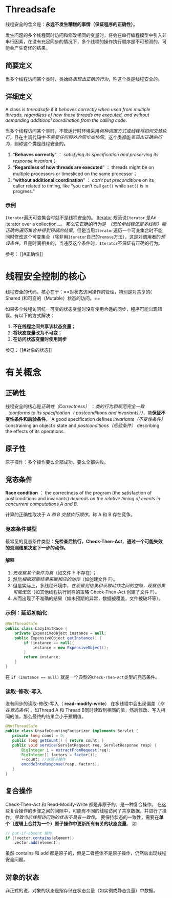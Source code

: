 # Threadsafe

线程安全的含义是：**永远不发生糟糕的事情（保证程序的正确性）**。

发生问题的多个线程同时访问和修改相同的变量时，将会在串行编程模型中引入非串行因素，在没有充足同步的情况下，多个线程的操作执行顺序是不可预测的，可能会产生奇怪的结果。

## 简要定义
当多个线程访问某个类时，类始终*表现出正确的行为*，称这个类是线程安全的。

## 详细定义
A class  is _threadsafe_ if it *behaves correctly when used from multiple threads, regardless of how those threads are executed, and without demanding additional coordination from the calling code*.

当多个线程访问某个类时，不管运行时环境采用*何种调度方式或线程将如何交替执行*，且在主调代码中*不需要任何额外的同步或协同*，这个类都能*表现出正确的行为*，则称这个类是线程安全的。

1. “**Behaves correctly**” ： *satisfying its specification and preserving its response invariant*；
2. “**Regardless of how threads are executed**” ： threads might be on multiple processors or timesliced on the same processor；
3. “**without additional coordination**” ： *can’t put preconditions* on its caller related to timing, like “you can’t call `get()` while `set()` is in progress.”

### 示例
`Iterator`遍历可变集合时就不是线程安全的。
[Iterator](https://docs.oracle.com/en/java/javase/15/docs/api/java.base/java/util/Iterator.html)  规范说`Iterator` 是An iterator over a collection...。
那么它正确的行为是 *（无论单线程还是多线程）能正确的遍历集合并得到预期的结果*。但是当用`Iterator`遍历一个可变集合时不能同时修改这个可变集合（除非用`Iterator`自己的`remove`方法）。这是对调用者的*预设条件*，且是时间相关的，当违反这个条件时，`Iterator`不保证有正确的行为。



参考：
[[#正确性]]

# 线程安全控制的核心
线程安全的代码，核心在于：==对状态访问操作的管理，特别是对共享的( Shared )和可变的（Mutable）状态的访问。==

如果多个线程访问统一可变的状态变量时没有使用合适的同步，程序可能出现错误。有以下的方式解决：
1. **不在线程之间共享该状态变量**；
2. **将状态变量改为不可变**；
3. **在访问状态变量时使用同步**

参见：
[[#对象的状态]]

# 有关概念
## 正确性
线程安全的核心是*正确性（Correctness）* ：*类的行为和规范完全一致（conforms to its specification（ postconditions and invariants））*，能**保证不变性条件和后验条件**。
A good specification defines *invariants（不变性条件）* constraining an object’s state and *postconditions（后验条件）* describing the effects of its operations.

## 原子性
原子操作：多个操作要么全部成功，要么全部失败。

## 竞态条件
**Race condition** ： the correctness of the program (the satisfaction of postconditions and invariants) *depends on the relative timing of events in concurrent computations A and B*.

计算的正确性取决于 *A 和 B 交替执行顺序*。称 A 和 B 存在竞争。

### 竞态条件类型
最常见的竞态条件类型：**先检查后执行，Check-Then-Act**，**通过一个可能失效的观测结果决定下一步的动作。**

#### 解释
1. *先观察某个条件为真*（如文件 F 不存在）；
2. 然后*根据观察结果采取相应的动作*（如创建文件 F）。
3. 但是实际上，多线程环境中，*在观察到结果和采取动作之间的空隙，观察结果可能无效*（如其他线程执行同样的策略 Check-Then-Act 创建了文件 F）。
4. 从而出现了不准确的结果（如未预期的异常，数据被覆盖，文件被破坏等）。
  

### 示例：延迟初始化
```java
@NotThreadSafe
public class LazyInitRace {
	private ExpensiveObject instance = null;
	public ExpensiveObject getInstance() {
		if (instance == null){
			instance = new ExpensiveObject();
		}
		return instance;
	}
}
```

在 `if (instance == null)` 就是一个典型的`Check-Then-Act`类型的竞态条件。

### 读取-修改-写入
没有同步的读取-修改-写入（ **read-modify-write**） 在多线程中会出现偏差（*存在竞态条件*），如Thread A 和 Thread B同时读取到相同的值，然后修改、写入相同的值，那么最终的结果会小于预期值。
 
 ```java
 @NotThreadSafe
public class UnsafeCountingFactorizer implements Servlet {
	private long count = 0;
	public long getCount() { return count; }
	public void service(ServletRequest req, ServletResponse resp) {
		BigInteger i = extractFromRequest(req);
		BigInteger[] factors = factor(i);
		++count; //非原子操作
		encodeIntoResponse(resp, factors);
	}
}
```

## 复合操作
Check-Then-Act 和 Read-Modify-Write 都是非原子的，是一种复合操作。
在这些复合操作的步骤之间的间隙中，可能有不同的线程访问了共享数据，并进行了操作，*导致当前线程访问到的状态不具有一致性*。
要保持状态的一致性，需要在**单个（逻辑上合并为一个）原子操作中更新所有有关的状态变量**。
如
```java
// put-if-absent 操作
if (!vector.contains(element))
	vector.add(element);
```

虽然 contains 和 add 都是原子的，但是二者整体不是原子操作，仍然后出现线程安全问题。

## 对象的状态
非正式的说，对象的状态是指存储在状态变量（如实例或静态变量）中数据。


